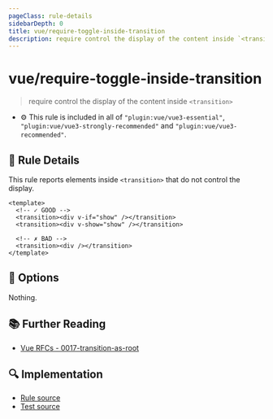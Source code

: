 ```yaml
---
pageClass: rule-details
sidebarDepth: 0
title: vue/require-toggle-inside-transition
description: require control the display of the content inside `<transition>`
---
```

# vue/require-toggle-inside-transition
> require control the display of the content inside `<transition>`

- :gear: This rule is included in all of `"plugin:vue/vue3-essential"`, `"plugin:vue/vue3-strongly-recommended"` and `"plugin:vue/vue3-recommended"`.

## :book: Rule Details

This rule reports elements inside `<transition>` that do not control the display.

<eslint-code-block :rules="{'vue/require-toggle-inside-transition': ['error']}">

```vue
<template>
  <!-- ✓ GOOD -->
  <transition><div v-if="show" /></transition>
  <transition><div v-show="show" /></transition>

  <!-- ✗ BAD -->
  <transition><div /></transition>
</template>
```

</eslint-code-block>

## :wrench: Options

Nothing.

## :books: Further Reading

- [Vue RFCs - 0017-transition-as-root](https://github.com/vuejs/rfcs/blob/master/active-rfcs/0017-transition-as-root.md)

## :mag: Implementation

- [Rule source](https://github.com/vuejs/eslint-plugin-vue/blob/master/lib/rules/require-toggle-inside-transition.js)
- [Test source](https://github.com/vuejs/eslint-plugin-vue/blob/master/tests/lib/rules/require-toggle-inside-transition.js)
